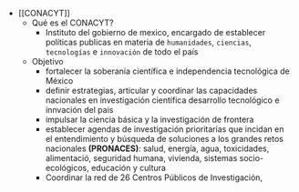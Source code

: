 - [[CONACYT]]
	- Qué es el CONACYT?
		- Instituto del gobierno de mexico, encargado de establecer políticas publicas en materia de `humanidades`, `ciencias`, `tecnologías` e `innovación` de todo el país
	- Objetivo
		- fortalecer la soberanía científica e independencia tecnológica de México
		- definir estrategias, articular y coordinar las capacidades nacionales en investigación científica desarrollo tecnológico e innvación del pais
		- impulsar la ciencia básica y la investigación de frontera
		- establecer agendas de investigación prioritarias que incidan en el entendimiento y búsqueda de soluciones a los grandes retos nacionales **(PRONACES)**:  salud, energía, agua, toxicidades, alimentació, seguridad humana, vivienda, sistemas socio-ecológicos, educación y cultura
		- Coordinar la red de 26 Centros Públicos de Investigación,